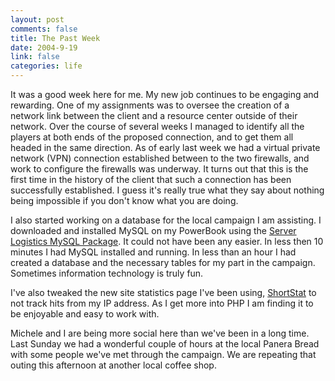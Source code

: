 ```yaml
--- 
layout: post
comments: false
title: The Past Week
date: 2004-9-19
link: false
categories: life
---
```

It was a good week here for me. My new job continues to be engaging and rewarding. One of my assignments was to oversee the creation of a network link between the client and a resource center outside of their network. Over the course of several weeks I managed to identify all the players at both ends of the proposed connection, and to get them all headed in the same direction. As of early last week we had a virtual private network (VPN) connection established between to the two firewalls, and work to configure the firewalls was underway. It turns out that this is the first time in the history of the client that such a connection has been successfully established. I guess it's really true what they say about nothing being impossible if you don't know what you are doing.

I also started working on a database for the local campaign I am assisting. I downloaded and installed MySQL on my PowerBook using the <a href="http://www.serverlogistics.com/mysql.php" title="Server Logistics MySQL">Server Logistics MySQL Package</a>. It could not have been any easier. In less then 10 minutes I had MySQL installed and running. In less than an hour I had created a database and the necessary tables for my part in the campaign. Sometimes information technology is truly fun.

I've also tweaked the new site statistics page I've been using, <a href="http://shortstat.shauninman.com" title="ShortStat">ShortStat</a> to not track hits from my IP address. As I get more into PHP I am finding it to be enjoyable and easy to work with.

Michele and I are being more social here than we've been in a long time. Last Sunday we had a wonderful couple of hours at the local Panera Bread with some people we've met through the campaign. We are repeating that outing this afternoon at another local coffee shop.
